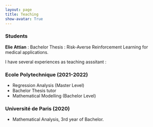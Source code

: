 ```yaml
---
layout: page
title: Teaching
show-avatar: True
---
```


### Students 

**Elie Attian** : Bachelor Thesis : Risk-Averse Reinforcement Learning for medical applications.



I have several experiences as teaching asssitant :

### Ecole Polytechnique (2021-2022)

* Regression Analysis (Master Level)
* Bachelor Thesis tutor
* Mathematical Modelling (Bachelor Level)


### Université de Paris (2020)

* Mathematical Analysis, 3rd year of Bachelor.

<p>&nbsp;</p>

